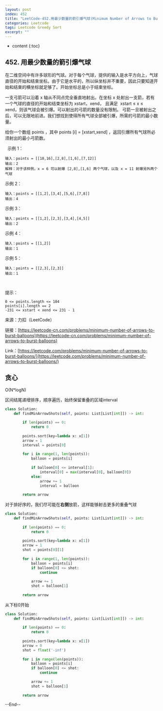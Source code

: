 ```yaml
---
layout: post
index: 452
title: "LeetCode-452.用最少数量的箭引爆气球(Minimum Number of Arrows to Burst Balloons)"
categories: Leetcode
tags: Leetcode Greedy Sort
excerpt: ""
---
```


* content
{:toc}

## 452. 用最少数量的箭引爆气球

在二维空间中有许多球形的气球。对于每个气球，提供的输入是水平方向上，气球直径的开始和结束坐标。由于它是水平的，所以纵坐标并不重要，因此只要知道开始和结束的横坐标就足够了。开始坐标总是小于结束坐标。

一支弓箭可以沿着 x 轴从不同点完全垂直地射出。在坐标 x 处射出一支箭，若有一个气球的直径的开始和结束坐标为 xstart，xend， 且满足  xstart ≤ x ≤ xend，则该气球会被引爆。可以射出的弓箭的数量没有限制。 弓箭一旦被射出之后，可以无限地前进。我们想找到使得所有气球全部被引爆，所需的弓箭的最小数量。

给你一个数组 points ，其中 points [i] = [xstart,xend] ，返回引爆所有气球所必须射出的最小弓箭数。

 
示例 1：

```
输入：points = [[10,16],[2,8],[1,6],[7,12]]
输出：2
解释：对于该样例，x = 6 可以射爆 [2,8],[1,6] 两个气球，以及 x = 11 射爆另外两个气球
```

示例 2：

```
输入：points = [[1,2],[3,4],[5,6],[7,8]]
输出：4
```

示例 3：

```
输入：points = [[1,2],[2,3],[3,4],[4,5]]
输出：2
```

示例 4：

```
输入：points = [[1,2]]
输出：1
```

示例 5：

```
输入：points = [[2,3],[2,3]]
输出：1
```
 

提示：

```
0 <= points.length <= 104
points[i].length == 2
-231 <= xstart < xend <= 231 - 1
```

来源：力扣（LeetCode）

链接：[https://leetcode-cn.com/problems/minimum-number-of-arrows-to-burst-balloons](https://leetcode-cn.com/problems/minimum-number-of-arrows-to-burst-balloons)

Link：[https://leetcode.com/problems/minimum-number-of-arrows-to-burst-balloons/](https://leetcode.com/problems/minimum-number-of-arrows-to-burst-balloons/)


## 贪心

O(N*logN)

区间结尾递增排序，顺序遍历，始终保留重叠的区域interval

```python
class Solution:
    def findMinArrowShots(self, points: List[List[int]]) -> int:
        
        if len(points) == 0:
            return 0
        
        points.sort(key=lambda x: x[1])
        arrow = 1
        interval = points[0]
        
        for i in range(1, len(points)):
            balloon = points[i]
            
            if balloon[0] <= interval[1]:
                interval[0] = max(interval[0], balloon[0])
            else:
                arrow += 1
                interval = balloon
                
        return arrow
```

对于排好序的，我们尽可能在**右侧**放箭，这样能够射击更多的重叠气球

```python
class Solution:
    def findMinArrowShots(self, points: List[List[int]]) -> int:
        
        if len(points) == 0:
            return 0
        
        points.sort(key=lambda x: x[1])
        arrow = 1
        shot = points[0][1]
        
        for i in range(1, len(points)):
            balloon = points[i]
            if balloon[0] <= shot:
                continue
                
            arrow += 1
            shot = balloon[1]
                
        return arrow
```

从下标0开始

```python
class Solution:
    def findMinArrowShots(self, points: List[List[int]]) -> int:
        
        if len(points) == 0:
            return 0
        
        points.sort(key=lambda x: x[1])
        arrow = 0
        shot = float('-inf')
        
        for i in range(len(points)):
            balloon = points[i]
            if balloon[0] <= shot:
                continue
                
            arrow += 1
            shot = balloon[1]
                
        return arrow
```

--End--


